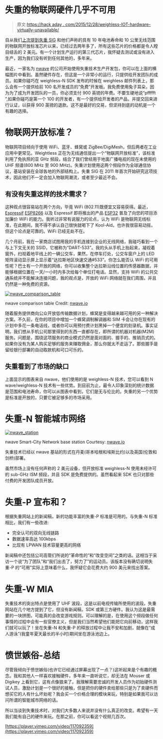 # 失重的物联网硬件几乎不可用

> 原文:[https://hack aday . com/2015/12/28/weighless-IOT-hardware-virtually-unavailable/](https://hackaday.com/2015/12/28/weightless-iot-hardware-virtually-unavailable/)

自从我们[上次提到失重 SIG](http://hackaday.com/2013/10/25/weightless-the-internet-of-things-chip-becomes-less-vaporware/) 和他们声称的具有 10 年电池寿命和 10 公里无线范围的物联网开放标准芯片以来，已经过去两年多了，所有这些芯片的价格都是令人瞠目结舌的 2 美元。有一个计划生产运行的第三代芯片，我怀疑去测试或没有进入生产，因为我们没有听到任何其他的，多年来。

最近，一家名为 [nwave](http://nwave.io) 的公司开始使用失重技术生产开发包，你可以在上面的横幅图片中看到。虽然硬件存在，但这是一个非常小的运行，只提供给开发团队的成员。如果你碰巧在 weighless-N SDK 发布的时候在 weighless 邮件列表上，那么会有一个提供给前 100 名开发成员的“免费”开发板。我免费使用兔子耳朵，因为为了成为开发团队的一员，你必须支付 900 英镑的年费。不要生硬地说“pffffft ”,如果你碰巧是第一个 100 的开发者，有一个提供给开发者的产品，并提交回来进行认证，以获得 900 英镑的退款。这不是最好的交易，但坚持到底的动机是一个有趣的选择。

# 物联网开放标准？

物联网项目倾向于使用 WiFi、蓝牙、蜂窝或 ZigBee/DigiMesh，但后两者在工业应用中更常见。Weightless 正在为无线通信提出一个“物联网开放标准”，该标准利用了免执照的亚 GHz 频段，结合了我们曾经用于地面广播电视的现在未使用的 UHF 频谱(800 MHz 至 900 MHz)。失重计划使用这两个频段作为全球通信协议，基站安装在全球各地的外部结构上。失重 SIG 在 2011 年首次开始研究这项技术，因此他们不一定会加入物联网潮流，或者至少最近不会。

## 有没有失重这样的技术需求？

这种观点很容易站在两个方向，毕竟 WiFi (802.11)既便宜又容易获得。最近， [Espressif](http://espressif.com/) [ESP8266](https://hackaday.com/2015/09/24/hackaday-dictionary-the-esp8266/) 以及 Espressif 即将推出的产品 [ESP32](https://hackaday.com/2015/12/23/the-esp32-beta-units-arrive/) 普及了向您的项目添加廉价 WiFi 的能力。我听过非常有说服力的论点，认为 WiFi 是物联网无线标准，在此期间，我不得不承认自己很快就喝下了 Kool-Aid。也许我很容易动摇，但这个论点是可靠的。WiFi 已经无处不在。

几个月前，我在一家商店试图用我的手机连接到企业的无线网络，我碰巧看到一个与上下文无关的 SSID，它被称为“DART-533”。我的头从手机上抬起来，凝视着窗外，扫视着地平线上的一辆公交车，果然，在停车灯处，公交车窗户上的 LED 矩阵滚动显示屏上显示着“达拉斯地区快速交通#533”。你怎么能否认 WiFi 的可用性呢？巴士有一个开放的网络，你可以收集整个达拉斯沿线位置的传感器数据，并能够根据位置在一天/一小时内多次给每个单位打电话。显然，支持 WiFi 的公共交通系统并不能解决连接问题，我的观点是，开放的 WiFi 网络就在我们周围，并且仍然是一种免费的资源。

[![nwave_comparison_table](../Images/4b6c32b530f6897878cc029170accf8a.png)](https://hackaday.com/wp-content/uploads/2015/12/nwave_comparison_table.gif)

nwave comparison table Credit: [nwave.io](http://nwave.io)

随着服务提供商向公众开放低传输数据计划，蜂窝是变得越来越可用的另一种解决方案。不久前，在你的项目中增加一个蜂窝调制解调器和 SIM 卡会让你在现有的计划中多花一条电话线，或者你可以用预付费计划黑掉一个便宜的刻录机。事实证明，我们想从手机公司那里得到的东西一直都存在，即所谓的机器对机器(M2M)服务。问题是，围绕这项服务的商业模式仍然是面对面的、握手的、推销员式的。如果你没有为某人购买足够的服务来赚取佣金，那么你就太不走运了。那些握手是留给银行部署的自动取款机和可口可乐的。

## 失重看到了市场的缺口

上面显示的图表来自 nwave，他们使用的是 weighless-N 技术，您可以看到 N wave/weighless-N 技术有一些优势。到目前为止，最令人印象深刻的统计数据是范围和电池寿命，你可以从图表中看到，它们是无与伦比的。失重的另一个优势是标准是开放的，只要它被足够多的市场采用。

# 失重-N 智能城市网络

[![nwave_station](../Images/7e9cfa8ddbf763ae3177f1ff4c2f45e5.png)](https://hackaday.com/wp-content/uploads/2015/12/nwave_station.png)

nwave Smart-City Network base station Courtesy: [nwave.io](http://nwave.io)

失重技术已经以 nwave 基站的形式在丹麦(哥本哈根和埃斯比约)以及英国(伦敦和剑桥)部署。

虽然市场上没有任何声称的 2 美元设备，但开放标准 weighless-N 使用未经许可的 sub-GHz ISM 频段，并且 SDK 是免费提供的。虽然看起来 SDK 也只对那些付费的开发团队成员开放。

# 失重-P 宣布和？

根据失重网站上的新闻稿，新的功能丰富的失重-P 标准是可用的。与失重-N 标准相比，我们有一些改进:

*   完全认可的双向无线链路
*   数据速率高达 100kbps
*   比现有 LPWAN 技术容量更高的网络

新闻稿中还包括公司高管们所说的“革命性的”和“改变空间”之类的话。这相当于采访一个说“为了团队”和“我们出去了，努力了”的运动员。该版本没有确切说明失重-P 的“可用”实际上意味着什么，我怀疑它会花费大约 900 美元来找出答案。

# 失重-W MIA

失重技术的突出特点是使用了 UHF 波段，这是以前电视传输所使用的波段。失重网站在几个地方提到了它，但没有新闻稿，SDK 或第三方硬件。我认为这是最需要的一块拼图，可能真的会改变游戏规则。可以理解的是，在使用这个频段做任何事情的过程中会有一些官僚主义，但是我们当然希望他们能把它向前移动，这样我们就可以玩了！坐在失重-N 和失重-P 的释放过程中让我不安和加剧，就像在“成人游泳”(我童年夏天最长的半小时)期间坐在游泳池边上。

# 愤世嫉俗-总结

尽管我倾向于愤世嫉俗(也许它已经通过屏幕出现了一点？)这听起来是个有趣的概念。我和其他人一样喜欢接触硬件，多年来一直听说它，却无法在 Mouser 或 Digikey 上看到它，这有点像狼来了。我理解需要忠诚的开发人员作为初始硬件测试人员，激励计划是一个很好的接触，但是把你的硬件卖给那些只是为了卖硬件而想买它的人有什么坏处呢？我会买一个价格合理的模块来玩，特别是如果我可以访问所谓的智能城市网络的话。

所以当谈到失重技术时，对我们大多数人来说并没有什么真正的改变。希望有一天我们能有自己的硬件来玩。在那之前，你可以看这个视频几百次。

[https://player.vimeo.com/video/117092359](https://player.vimeo.com/video/117092359)